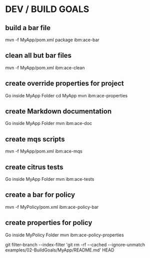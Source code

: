 # DEV / BUILD GOALS

## build a bar file
mvn -f MyApp/pom.xml package ibm:ace-bar

## clean all but bar files
mvn -f MyApp/pom.xml ibm:ace-clean

## create override properties for project
Go inside MyApp Folder
cd MyApp
mvn ibm:ace-properties

## create Markdown documentation
Go inside MyApp Folder
mvn ibm:ace-doc

## create mqs scripts
mvn -f MyApp/pom.xml ibm:ace-mqs

## create citrus tests
Go inside MyApp Folder
mvn ibm:ace-tests 

## create a bar for policy
mvn -f MyPolicy/pom.xml ibm:ace-policy-bar

## create properties for policy
Go inside MyPolicy Folder
mvn ibm:ace-policy-properties


git filter-branch --index-filter 'git rm -rf --cached --ignore-unmatch examples/02-BuildGoals/MyApp/README.md' HEAD

